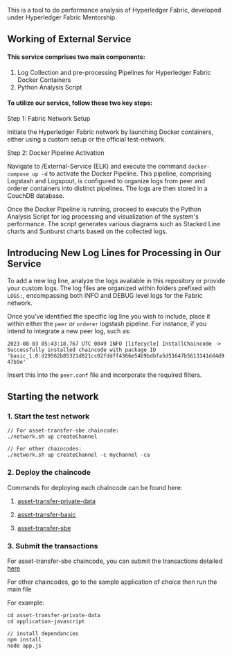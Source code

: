 This is a tool to do performance analysis of Hyperledger Fabric, developed under Hyperledger Fabric Mentorship.
## Working of External Service

#### This service comprises two main components:

1. Log Collection and pre-processing Pipelines for Hyperledger Fabric Docker Containers
2. Python Analysis Script

#### To utilize our service, follow these two key steps:

Step 1: Fabric Network Setup

Initiate the Hyperledger Fabric network by launching Docker containers, either using a custom setup or the official test-network.

Step 2: Docker Pipeline Activation

Navigate to /External-Service (ELK) and execute the command `docker-compose up -d` to activate the Docker Pipeline. This pipeline, comprising Logstash and Logspout, is configured to organize logs from peer and orderer containers into distinct pipelines. The logs are then stored in a CouchDB database.

Once the Docker Pipeline is running, proceed to execute the Python Analysis Script for log processing and visualization of the system's performance. The script generates various diagrams such as Stacked Line charts and Sunburst charts based on the collected logs.

## Introducing New Log Lines for Processing in Our Service

To add a new log line, analyze the logs available in this repository or provide your custom logs. The log files are organized within folders prefixed with `LOGS:`, encompassing both INFO and DEBUG level logs for the Fabric network.

Once you've identified the specific log line you wish to include, place it within either the `peer` or `orderer` logstash pipeline. For instance, if you intend to integrate a new peer log, such as:

`2023-08-03 05:43:18.767 UTC 0049 INFO [lifecycle] InstallChaincode -> Successfully installed chaincode with package ID 'basic_1.0:d29562b85321d821cc02fddff4366e54b9bdbfa5d51647b5613141dd4d947b9e'`

Insert this into the `peer.conf` file and incorporate the required filters.

## Starting the network

### 1. Start the test network

```
// For asset-transfer-sbe chaincode:
./network.sh up createChannel

// For other chaincodes:
./network.sh up createChannel -c mychannel -ca
```

### 2. Deploy the chaincode
Commands for deploying each chaincode can be found here:

1. [asset-transfer-private-data](https://github.com/hyperledger/fabric-samples/tree/main/asset-transfer-private-data#running-the-sample)

2. [asset-transfer-basic](https://github.com/hyperledger/fabric-samples/tree/main/asset-transfer-basic#running-the-sample)

3. [asset-transfer-sbe](https://github.com/hyperledger/fabric-samples/tree/main/asset-transfer-sbe#deploy-the-smart-contract)

### 3. Submit the transactions

For asset-transfer-sbe chaincode, you can submit the transactions detailed [here](https://github.com/hyperledger/fabric-samples/tree/main/asset-transfer-sbe#run-the-transfer-scenario)

For other chaincodes, go to the sample application of choice then run the main file

For example:
```
cd asset-transfer-private-data
cd application-javascript

// install dependancies
npm install
node app.js
```

